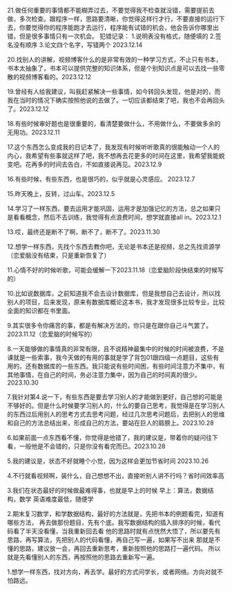 21.做任何重要的事情都不能糊弄过去，不要觉得我不检查就没错，需要提前去做，多次检查。跟程序一样，思路要清晰，你觉得这样行才行，不要直接的运行下去，你要觉得你的程序能跑才去运行，程序能有试错的机会，他会告诉你哪里出错，但是很多事情只有一次机会。
犯错记录：
1.说明表没有格式，随便填的
2.签名没有顺序
3.论文四个名字，写错两个
2023.12.14

20.找别人的讲解，视频博客什么的是非常有效的一种学习方式，不止只有书本，书本太抽象了，书本可以提供完整的知识体系，但是个别知识点是可以去找一些零散的视频博客看的。2023.12.12

19.曾经有人给我建议，叫我赶紧解决一些事情，如今转回头发现，他是对的，而我在当时的情况下确实按照他说的去做了。一切应该都结束了吧，我也不会再回头了。2023.12.12

18.有些时候审好题也是很重要的，看清楚要做什么，不用做什么，不要做多余的无用功。2023.12.11

17.这个东西怎么变成我的日记本了，我发现有时候听听歌真的很能触动一个人的内心，我希望有些事就这样了吧，我不想再去花更多的时间在这里，我希望我能蜕变吧。花再多的时间去告白，不如直接说再见。2023.12.9

16.有些时候，有些东西，也是很巧的，似乎就是心灵感应。 2023.12.7

15.昨天晚上，反转，过山车。2023.12.5

14.学习了一样东西，要去运用才能巩固，运用才是加强记忆的方法，总之如果只是看看概念，然后不去训练，我觉得有点浪费时间，想学就直接all in。2023.12.1

13.哎，最终还是断不了啊，断不了，断不了。2023.11.30

12.想学一样东西，先找个东西去教你吧，无论是书本还是视频，总之先找资源学（恋爱脑没有结束，只是重新恢复了）

11.心情不好的时候听歌，可能会缓解一下2023.11.18（恋爱脑阶段快结束的时候写的）

10.比如说数据库，之前知道我不会去设计数据库，但是我想自己去设计，所以找别人的项目，后来发现，原来有数据库概论这本书，我才发现很多比较专业，比较全面的知识都在书里面。

9.其实很多令你痛苦的事，都是有解决方法的，你只是在跟你自己斗气罢了。2023.11.12（恋爱脑的时候写的）

8.一天能够做的事情真的非常有限，且不说精神最集中的时候的时间被浪费，不是课就是一些索事，我今天做的有用的事就是学了背包01跟四级一点题目，这些有用的，还有数据库的一些东西。我只能说有些时间困，有些时间注意力不集中，有其他事情，在自己的时间，务必注意力集中，因为自己的时间真的很少。2023.10.30

7.我针对第4.说一下，有些东西是要去学习别人的才能做到更好，自己想的可能是不够好的。但是什么时候要学习别人的，什么的要自己思考，我觉得是在学习别人的东西过后用别人的思考方式去思考问题，经过几次思考问题后，去把别人的思维和自己的方法总结出来，形成自己的方法，要站在巨人的肩膀上。2023.10.28

6.如果前面一点东西看不懂，你觉得是他错了，我的建议是，带着你的疑问往下看，一般他是不会错的，只是你没有看完而已。2023.10.28

5.我的建议是，状态不好就睡个小觉，因为这样会更加节省时间   2023.10.26

4.不行就看视频啊，装什么，自己想想不出，直接听别人讲不行吗？省时间效率高

3.我们在状态最好的时候做最难得事，也就是早上的时候
早上：算法，数据结构，数学
英语难度最低，随便学

2.期末复习数学，和学数据结构，最好的方法就是，先把书本的例题看完，知道有哪些方法，
再去做那份题目，先有个底。我写数据结构的插入排序的时候，看代码看了半天没看懂，当我重新回去看
他的思路时就有点恍然大悟了，所以要先有思路，再写算法，先把别人的代码看懂，再自己写一遍，如果写不出来
那就是不懂的思路，建议放一会，再回去重新思考，重新按照他的思路打一遍代码。
所以就是先看懂别人的东西，再按照他的思路去重新写一遍。

1.想学一样东西，找对方向，再去学。最好的方式问学长，或者网络。方向对就不怕路远。